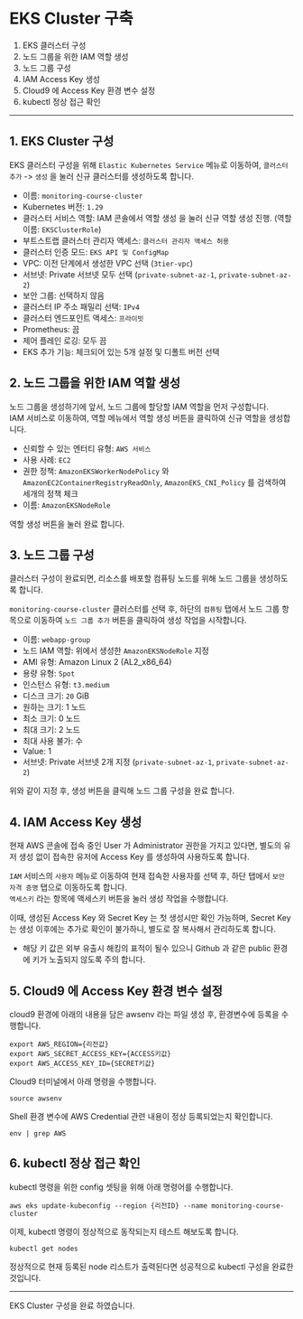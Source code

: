 # EKS Cluster 구축

1. EKS 클러스터 구성
2. 노드 그룹을 위한 IAM 역할 생성
3. 노드 그룹 구성
4. IAM Access Key 생성
5. Cloud9 에 Access Key 환경 변수 설정
6. kubectl 정상 접근 확인

---
## 1. EKS Cluster 구성
EKS 클러스터 구성을 위해 `Elastic Kubernetes Service` 메뉴로 이동하여, `클러스터 추가` -> `생성` 을 눌러 신규 클러스터를 생성하도록 합니다.

- 이름: `monitoring-course-cluster`
- Kubernetes 버전: `1.29`
- 클러스터 서비스 역할: IAM 콘솔에서 역할 생성 을 눌러 신규 역할 생성 진행. (역할 이름: `EKSClusterRole`)
- 부트스트랩 클러스터 관리자 액세스: `클러스터 관리자 액세스 허용`
- 클러스터 인증 모드: `EKS API 및 ConfigMap`
- VPC: 이전 단계에서 생성한	VPC 선택 (`3tier-vpc`)
- 서브넷: Private 서브넷 모두 선택 (`private-subnet-az-1`, `private-subnet-az-2`)
- 보안 그룹: 선택하지 않음
- 클러스터 IP 주소 패밀리 선택: `IPv4`
- 클러스터 엔드포인트 액세스: `프라이빗`
- Prometheus: 끔
- 제어 플레인 로깅: 모두 끔
- EKS 추가 기능: 체크되어 있는 5개 설정 및 디폴트 버전 선택

## 2. 노드 그룹을 위한 IAM 역할 생성
노드 그룹을 생성하기에 앞서, 노드 그룹에 할당할 IAM 역할을 먼저 구성합니다.  
IAM 서비스로 이동하여, 역할 메뉴에서 역할 생성 버튼을 클릭하여 신규 역할을 생성합니다.  

- 신뢰할 수 있는 엔터티 유형: `AWS 서비스`
- 사용 사례: `EC2` 
- 권한 정책: `AmazonEKSWorkerNodePolicy` 와 `AmazonEC2ContainerRegistryReadOnly`, `AmazonEKS_CNI_Policy` 를 검색하여 세개의 정책 체크
- 이름: `AmazonEKSNodeRole`

역할 생성 버튼을 눌러 완료 합니다. 


## 3. 노드 그룹 구성
클러스터 구성이 완료되면, 리소스를 배포할 컴퓨팅 노드를 위해 노드 그룹을 생성하도록 합니다.  

`monitoring-course-cluster` 클러스터를 선택 후, 하단의 `컴퓨팅` 탭에서 노드 그룹 항목으로 이동하여 `노드 그룹 추가` 버튼을 클릭하여 생성 작업을 시작합니다.  

- 이름: `webapp-group`
- 노드 IAM 역할: 위에서 생성한 `AmazonEKSNodeRole` 지정
- AMI 유형: Amazon Linux 2 (AL2_x86_64)
- 용량 유형: `Spot` 
- 인스턴스 유형: `t3.medium`
- 디스크 크기: `20` GiB
- 원하는 크기: 1 노드
- 최소 크기: 0 노드
- 최대 크기: 2 노드 
- 최대 사용 불가: 수
- Value: 1
- 서브넷: Private 서브넷 2개 지정 (`private-subnet-az-1`, `private-subnet-az-2`)

위와 같이 지정 후, 생성 버튼을 클릭해 노드 그룹 구성을 완료 합니다. 

## 4. IAM Access Key 생성
현재 AWS 콘솔에 접속 중인 User 가 Administrator 권한을 가지고 있다면, 별도의 유저 생성 없이 접속한 유저에 Access Key 를 생성하여 사용하도록 합니다.

`IAM` 서비스의 `사용자` 메뉴로 이동하여 현재 접속한 사용자를 선택 후, 하단 탭에서 `보안 자격 증명` 탭으로 이동하도록 합니다.  
`액세스키` 라는 항목에 액세스키 버튼을 눌러 생성 작업을 수행합니다.

이때, 생성된 Access Key 와 Secret Key 는 첫 생성시만 확인 가능하며, Secret Key 는 생성 이후에는 추가로 확인이 불가하니, 별도로 잘 복사해서 관리하도록 합니다. 

* 해당 키 값은 외부 유출시 해킹의 표적이 될수 있으니 Github 과 같은 public 환경에 키가 노출되지 않도록 주의 합니다. 

## 5. Cloud9 에 Access Key 환경 변수 설정

cloud9 환경에 아래의 내용을 담은 awsenv 라는 파일 생성 후, 환경변수에 등록을 수행합니다.

```
export AWS_REGION={리전값}
export AWS_SECRET_ACCESS_KEY={ACCESS키값}
export AWS_ACCESS_KEY_ID={SECRET키값}
```

Cloud9 터미널에서 아래 명령을 수행합니다.
```
source awsenv
```

Shell 환경 변수에 AWS Credential 관련 내용이 정상 등록되었는지 확인합니다.
```
env | grep AWS
```

## 6. kubectl 정상 접근 확인

kubectl 명령을 위한 config 셋팅을 위해 아래 명령어를 수행합니다. 

```
aws eks update-kubeconfig --region {리전ID} --name monitoring-course-cluster
```

이제, kubectl 명령이 정상적으로 동작되는지 테스트 해보도록 합니다.

```
kubectl get nodes
```

정상적으로 현재 등록된 node 리스트가 출력된다면 성공적으로 kubectl 구성을 완료한 것입니다.

---

EKS Cluster 구성을 완료 하였습니다.